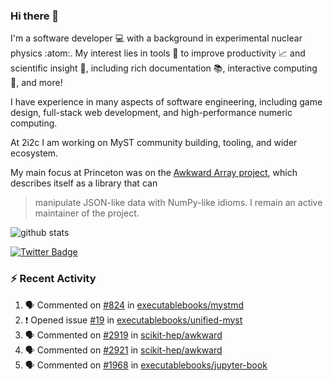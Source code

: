 ### Hi there 👋 

I'm a software developer 💻 with a background in experimental nuclear physics :atom:. My interest lies in tools :wrench: to improve productivity :chart_with_upwards_trend: and scientific insight :telescope:, including rich documentation 📚, interactive computing 🧮, and more! 

I have experience in many aspects of software engineering, including game design, full-stack web development, and high-performance numeric computing. 

At 2i2c I am working on MyST community building, tooling, and wider ecosystem. 

My main focus at Princeton was on the [Awkward Array project](awkward-array.org/), which describes itself as a library that can 
> manipulate JSON-like data with NumPy-like idioms. I remain an active maintainer of the project. 

![github stats](https://github-readme-stats.vercel.app/api?username=agoose77&show_icons=true&hide_rank=true&hide_title=true&bg_color=30,e76445,904e95&text_color=efe3ec&icon_color=efe3ec)
<!--
**agoose77/agoose77** is a ✨ _special_ ✨ repository because its `README.md` (this file) appears on your GitHub profile.

Here are some ideas to get you started:

- 🔭 I’m currently working on ...
- 🌱 I’m currently learning ...
- 👯 I’m looking to collaborate on ...
- 🤔 I’m looking for help with ...
- 💬 Ask me about ...
- 📫 How to reach me: ...
- 😄 Pronouns: ...
- ⚡ Fun fact: ...
-->

[![Twitter Badge](https://img.shields.io/twitter/follow/agoose77?style=flat-square&logo=Twitter&logoColor=white&color=cornflowerblue)](https://twitter.com/agoose77)

### :zap: Recent Activity

<!--START_SECTION:activity-->
1. 🗣 Commented on [#824](https://github.com/executablebooks/mystmd/issues/824#issuecomment-1880858355) in [executablebooks/mystmd](https://github.com/executablebooks/mystmd)
2. ❗ Opened issue [#19](https://github.com/executablebooks/unified-myst/issues/19) in [executablebooks/unified-myst](https://github.com/executablebooks/unified-myst)
3. 🗣 Commented on [#2919](https://github.com/scikit-hep/awkward/issues/2919#issuecomment-1878771343) in [scikit-hep/awkward](https://github.com/scikit-hep/awkward)
4. 🗣 Commented on [#2921](https://github.com/scikit-hep/awkward/pull/2921#issuecomment-1877327320) in [scikit-hep/awkward](https://github.com/scikit-hep/awkward)
5. 🗣 Commented on [#1968](https://github.com/executablebooks/jupyter-book/issues/1968#issuecomment-1877199022) in [executablebooks/jupyter-book](https://github.com/executablebooks/jupyter-book)
<!--END_SECTION:activity-->
